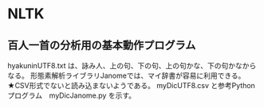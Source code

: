 # NLTK
## 百人一首の分析用の基本動作プログラム
hyakuninUTF8.txt は、詠み人、上の句、下の句、上の句かな、下の句かなからなる。
形態素解析ライブラリJanomeでは、マイ辞書が容易に利用できる。★CSV形式でないと読み込まないようである。
myDicUTF8.csv と参考Pythonプログラム　myDicJanome.py を示す。
